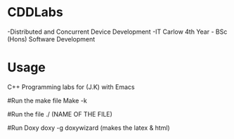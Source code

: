 # CDDLabs
-Distributed and Concurrent Device Development
-IT Carlow 4th Year - BSc (Hons) Software Development
# Usage
C++ Programming labs for (J.K) with Emacs

#Run the make file 
Make -k

#Run the file
./  (NAME OF THE FILE)

#Run Doxy
doxy -g 
doxywizard (makes the latex & html)



